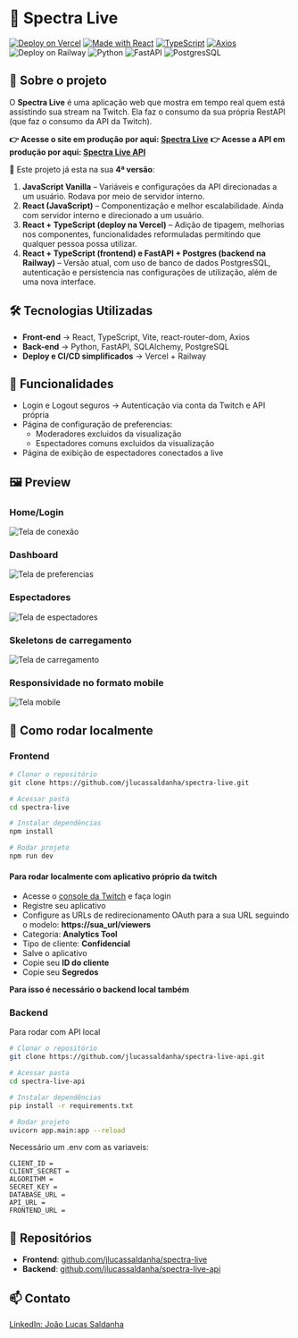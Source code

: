 # 🎥 Spectra Live
[![Deploy on Vercel](https://img.shields.io/badge/Deploy-Vercel-000?logo=vercel)](https://spectralive.vercel.app)
[![Made with React](https://img.shields.io/badge/React-18-61dafb?logo=react)](https://react.dev)
[![TypeScript](https://img.shields.io/badge/TypeScript-5-3178c6?logo=typescript)](https://www.typescriptlang.org/)
[![Axios](https://img.shields.io/badge/Axios-API-blue?logo=axios)](https://axios-http.com/)
![Deploy on Railway](https://img.shields.io/badge/Deploy-Railway-000?logo=Railway)
![Python](https://shields.io/badge/Python-gray?logo=python)
![FastAPI](https://img.shields.io/badge/FastAPI-gray?logo=fastapi)
![PostgresSQL](https://img.shields.io/badge/PostgreSQL-gray?logo=postgresql)

## 📌 Sobre o projeto
O **Spectra Live** é uma aplicação web que mostra em tempo real quem está assistindo sua stream na Twitch. Ela faz o consumo da sua própria RestAPI (que faz o consumo da API da Twitch).

**👉 Acesse o site em produção por aqui: [Spectra Live](https://spectralive.vercel.app)**
**👉 Acesse a API em produção por aqui: [Spectra Live API](https://spectralive-api.up.railway.app/redoc)**

🔹 Este projeto já esta na sua **4ª versão**:
1. **JavaScript Vanilla** – Variáveis e configurações da API direcionadas a um usuário. Rodava por meio de servidor interno.
2. **React (JavaScript)** – Componentização e melhor escalabilidade. Ainda com servidor interno e direcionado a um usuário. 
3. **React + TypeScript (deploy na Vercel)** – Adição de tipagem, melhorias nos componentes, funcionalidades reformuladas permitindo que qualquer pessoa possa utilizar.
4. **React + TypeScript (frontend) e FastAPI + Postgres (backend na Railway)** – Versão atual, com uso de banco de dados PostgresSQL, autenticação e persistencia nas configurações de utilização, além de uma nova interface.

## 🛠 Tecnologias Utilizadas
- **Front-end** → React, TypeScript, Vite, react-router-dom, Axios
- **Back-end** → Python, FastAPI, SQLAlchemy, PostgreSQL  
- **Deploy e CI/CD simplificados** → Vercel + Railway

## 🎯 Funcionalidades
- Login e Logout seguros → Autenticação via conta da Twitch e API própria
- Página de configuração de preferencias:
  - Moderadores excluidos da visualização
  - Espectadores comuns excluidos da visualização
- Página de exibição de espectadores conectados a live 

## 🖼️ Preview
### Home/Login
![Tela de conexão](./home.jpg)
### Dashboard
![Tela de preferencias](./dashboard.jpg)
### Espectadores
![Tela de espectadores](./espectadores.jpg)
### Skeletons de carregamento
![Tela de carregamento](./skeletons.jpg)
### Responsividade no formato mobile
![Tela mobile](./mobile.jpg)

## 🔧 Como rodar localmente
### Frontend

```bash
# Clonar o repositório
git clone https://github.com/jlucassaldanha/spectra-live.git

# Acessar pasta
cd spectra-live

# Instalar dependências
npm install

# Rodar projeto
npm run dev
```
#### Para rodar localmente com aplicativo próprio da twitch
- Acesse o [console da Twitch](https://dev.twitch.tv/console/apps) e faça login
- Registre seu aplicativo 
- Configure as URLs de redirecionamento OAuth para a sua URL seguindo o modelo: **https://sua_url/viewers**
- Categoria: **Analytics Tool**
- Tipo de cliente: **Confidencial**
- Salve o aplicativo
- Copie seu **ID do cliente**
- Copie seu **Segredos**

**Para isso é necessário o backend local também**

### Backend
Para rodar com API local
``` bash
# Clonar o repositório
git clone https://github.com/jlucassaldanha/spectra-live-api.git

# Acessar pasta
cd spectra-live-api

# Instalar dependências
pip install -r requirements.txt

# Rodar projeto
uvicorn app.main:app --reload
```
Necessário um .env com as variaveis:
``` shell
CLIENT_ID = 
CLIENT_SECRET = 
ALGORITHM = 
SECRET_KEY = 
DATABASE_URL =
API_URL = 
FRONTEND_URL = 
```

## 📂 Repositórios
- **Frontend**: [github.com/jlucassaldanha/spectra-live](github.com/jlucassaldanha/spectra-live)
- **Backend**: [github.com/jlucassaldanha/spectra-live-api](github.com/jlucassaldanha/spectra-live-api)

## 📫 Contato
[LinkedIn: João Lucas Saldanha](https://www.linkedin.com/in/joao-lucas-saldanha/)